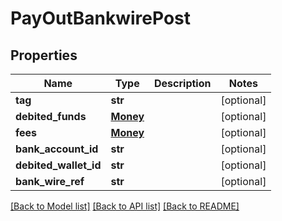 # PayOutBankwirePost

## Properties
Name | Type | Description | Notes
------------ | ------------- | ------------- | -------------
**tag** | **str** |  | [optional] 
**debited_funds** | [**Money**](Money.md) |  | [optional] 
**fees** | [**Money**](Money.md) |  | [optional] 
**bank_account_id** | **str** |  | [optional] 
**debited_wallet_id** | **str** |  | [optional] 
**bank_wire_ref** | **str** |  | [optional] 

[[Back to Model list]](../README.md#documentation-for-models) [[Back to API list]](../README.md#documentation-for-api-endpoints) [[Back to README]](../README.md)



